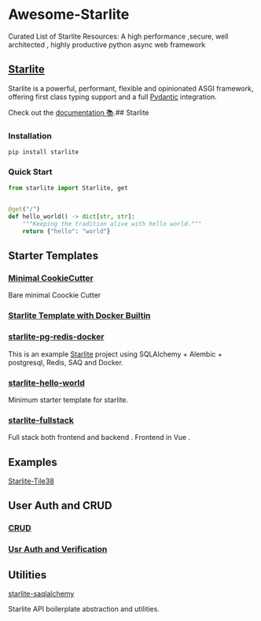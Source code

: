 # Awesome-Starlite

Curated List of Starlite Resources: A high performance ,secure, well architected , highly productive  python async web framework

## [Starlite](https://github.com/starlite-api/starlite/blob/main/README.md)

Starlite is a powerful, performant, flexible and opinionated ASGI framework,
offering first class typing support and a full [Pydantic](https://github.com/samuelcolvin/pydantic)
integration.

Check out the [documentation 📚](https://starlite-api.github.io/starlite/).## Starlite

### Installation

```shell
pip install starlite
```

### Quick Start

```python
from starlite import Starlite, get


@get("/")
def hello_world() -> dict[str, str]:
    """Keeping the tradition alive with hello world."""
    return {"hello": "world"}


```

## Starter Templates

### [Minimal CookieCutter](https://github.com/JeromeK13/starlite-minimal-starter)

Bare minimal Coockie Cutter

### [Starlite Template with Docker Builtin](https://github.com/lesnik512/starlite-sqlalchemy-template)

### [starlite-pg-redis-docker](https://github.com/starlite-api/starlite-pg-redis-docker/blob/main/static/starlite-banner.svg)

This is an example [Starlite](https://github.com/starlite-api/starlite) project using SQLAlchemy + Alembic + postgresql,
Redis, SAQ and Docker.

### [starlite-hello-world](https://github.com/starlite-api/starlite-hello-world)

Minimum starter template for starlite.

### [starlite-fullstack](https://github.com/cofin/starlite-full-stack-example)

Full stack both frontend and backend .
Frontend in Vue .

## Examples

[Starlite-Tile38](https://github.com/iwpnd/starlite-tile38)


## User Auth and CRUD

### [CRUD](https://github.com/topsport-com-au/starlite-saqlalchemy)

### [Usr Auth and Verification](https://github.com/LonelyVikingMichael/starlite-users)

## Utilities

[starlite-saqlalchemy](https://github.com/topsport-com-au/starlite-saqlalchemy)

Starlite API boilerplate abstraction and utilities.
